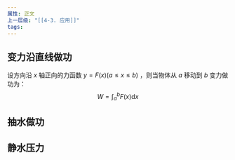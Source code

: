 ```yaml
---
属性: 正文
上一层级: "[[4-3. 应用]]"
tags:
---
```


## 变力沿直线做功

设方向沿 $x$ 轴正向的力函数 $y=F(x) (a \le x \le b)$ ，则当物体从 $a$ 移动到 $b$ 变力做功为： $$W=\int^{b}_{a} F(x) \mathrm{d}x$$



## 抽水做功



## 静水压力